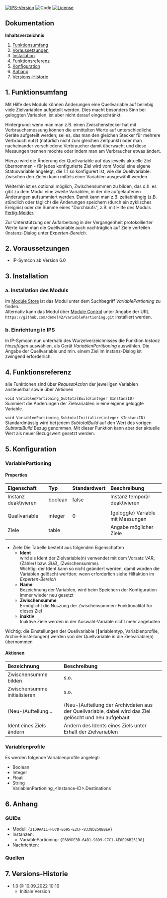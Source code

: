 [![IPS-Version](https://img.shields.io/badge/Symcon_Version-6.0+-red.svg)](https://www.symcon.de/service/dokumentation/entwicklerbereich/sdk-tools/sdk-php/)
![Code](https://img.shields.io/badge/Code-PHP-blue.svg)
[![License](https://img.shields.io/badge/License-CC%20BY--NC--SA%204.0-green.svg)](https://creativecommons.org/licenses/by-nc-sa/4.0/)

## Dokumentation

**Inhaltsverzeichnis**

1. [Funktionsumfang](#1-funktionsumfang)
2. [Voraussetzungen](#2-voraussetzungen)
3. [Installation](#3-installation)
4. [Funktionsreferenz](#4-funktionsreferenz)
5. [Konfiguration](#5-konfiguration)
6. [Anhang](#6-anhang)
7. [Versions-Historie](#7-versions-historie)

## 1. Funktionsumfang

Mit Hilfe des Moduls können Änderungen eine Quellvariable auf beliebig viele Zielvariablen aufgeteilt werden.
Dies macht besonders Sinn bei geloggten Variablen, ist aber nicht darauf eingeschränkt.

Hintergrund: wenn man man z.B. einen Zwischenstecker hat mit Verbrauchsmessung können die ermittelten Werte auf
unterschiedliche Geräte aufgeteilt werden; sei es, das man den gleichen Stecker für mehrere Verbrauch nutzt
(natürlich nicht zum gleichen Zeitpunkt) oder man nacheinander verschiedene Verbraucher damit überwacht und diese
Messungen trennen möchte oder indem man am Verbraucher etwas ändert.

Hierzu wird die Änderung der Quellvariable auf das jeweils aktuelle Ziel übernommen - für jedes konfigurierte Ziel wird vom Modul
eine eigene Statusvariable angelegt, die 1:1 so konfigurert ist, wie die Quellvariable.
Zwischen den Zielen kann mittels einer Variablen ausgewählt werden.

Weiterhin ist es optional möglich, Zwischensummen zu bilden, das d.h. es gibt zu dem Modul eine zweite Variablen, in der die
aufgelaufenen Änderungen aufsummiert werden.
Damit kann man z.B. zeitabhängig (z.B. stündlich oder täglich) die Änderungen speichern (durch ein zyklisches Ereignis) oder die Summe
eines "Durchlaufs", z.B. mit Hilfe des Moduls [Fertig-Melder](https://github.com/symcon/FertigMelder).

Zur Unterstützung der Aufarbeitung in der Vergangenheit protokollierter Werte kann man die Quellvariable auch nachträglich auf Ziele verteilen (Instanz-Dialog unter _Experten-Bereich_.

## 2. Voraussetzungen

- IP-Symcon ab Version 6.0

## 3. Installation

### a. Installation des Moduls

Im [Module Store](https://www.symcon.de/service/dokumentation/komponenten/verwaltungskonsole/module-store/) ist das Modul unter dem Suchbegriff *VariablePartioning* zu finden.<br>
Alternativ kann das Modul über [Module Control](https://www.symcon.de/service/dokumentation/modulreferenz/module-control/) unter Angabe der URL `https://github.com/demel42/VariablePartioning.git` installiert werden.

### b. Einrichtung in IPS

In IP-Symcon nun unterhalb des Wurzelverzeichnisses die Funktion _Instanz hinzufügen_ auswählen, als Gerät _VariablenPartitioning_ auswählen.
Die Angabe der Quellvariable und min. einem Ziel im Instanz-Dialog ist zwingend erforderlich.

## 4. Funktionsreferenz

alle Funktionen sind über _RequestAction_ der jeweiligen Variablen ansteuerbar sowie über Aktionen

`void VariablenPartioning_SubtotalBuild(integer $InstanzID)`<br>
Summiert die Änderungen der Zielvariablen in eine eigene geloggte Variable.

`void VariablenPartioning_SubtotalInitialize(integer $InstanzID)`<br>
Standardmässig wird bei jedem _SubtotalBuild_ auf den Wert des vorigen _SubtotalBuild_ Bezug genommen. Mit dieser Funktion kann aber der aktuelle Wert als neuer Bezugswert gesetzt werden.

## 5. Konfiguration

### VariablePartioning

#### Properties

| Eigenschaft               | Typ      | Standardwert | Beschreibung |
| :------------------------ | :------  | :----------- | :----------- |
| Instanz deaktivieren      | boolean  | false        | Instanz temporär deaktivieren |
|                           |          |              | |
| Quellvariable             | integer  | 0            | (geloggte) Variable mit Messungen |
| Ziele                     | table    |              | Angabe möglicher Ziele |
|                           |          |              | |

* Ziele
Die Tabelle besteht aus folgenden Eigenschaften
  * **Ident**<br>
    wird als Ident der Zielvariable(n) verwendet mit dem Vorsatz *VAR_* (Zähler) bzw. *SUB_* (Zwischensumme).<br>
    Wichtig: der Ident kann so nicht geändert werden, damit würden die Variablen gelöscht werfden; wenn erforderlich siehe Hilfaktion im _Experten-Bereich_
  * **Name**<br>
    Bezeichnung der Variablen, wird beim Speichern der Konfiguration immer wieder neu gesetzt
  * **Zwischensumme**<br>
    Ermöglicht die Nuةzung der Zwischensummen-Funktionalität für dieses Ziel
  * **inaktiv**<br>
    Inaktive Ziele werden in der Auswahl-Variable nicht mehr angeboten

Wichtig: die Einstellungen der Quellvariable (┃ariablentyp, Variablenprofile, Archiv-Einstellungen) werden von der Quellvariable in die Zielvariable(n) übernommen

#### Aktionen

| Bezeichnung                  | Beschreibung |
| :--------------------------- | :----------- |
| Zwischensumme bilden         | s.o. |
| Zwischensumme initialisieren | s.o. |
|                              |              |
| (Neu-)Aufteilung...          | (Neu-)Aufteilung der Archivdaten aus der Quellvariable, dabei wird das Ziel gelöscht und neu aufgebaut |
| Ident eines Ziels ändern     | Ändern des Idents eines Ziels unter Erhalt der Zielvariablen |

### Variablenprofile

Es werden folgende Variablenprofile angelegt:
* Boolean<br>
* Integer<br>
* Float<br>
* String<br>
VariablenPartioning_\<Instance-ID\>.Destinations

## 6. Anhang

### GUIDs
- Modul: `{21D9AA11-FD7D-E695-E2CF-8338D250BBEA}`
- Instanzen:
  - VariablePartioning: `{E689DE3B-64B1-98D9-C7C1-AE0E96B25138}`
- Nachrichten:

### Quellen

## 7. Versions-Historie

- 1.0 @ 10.09.2022 10:16
  - Initiale Version
